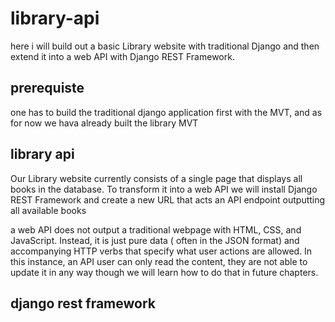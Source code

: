 # library-api

here i will build out a basic Library website with traditional Django and then extend it into a web API with Django REST Framework.

## prerequiste

one has to build the traditional django application first with the MVT, and as for now we hava already built the library MVT

## library api

Our Library website currently consists of a single page that displays all books in the database. To
transform it into a web API we will install Django REST Framework and create a new URL that
acts an API endpoint outputting all available books

a web API does not output a traditional webpage with HTML, CSS, and JavaScript. Instead, it is just pure data
( often in the JSON format) and accompanying HTTP verbs that specify what user actions are
allowed. In this instance, an API user can only read the content, they are not able to update it in
any way though we will learn how to do that in future chapters.

## django rest framework

    